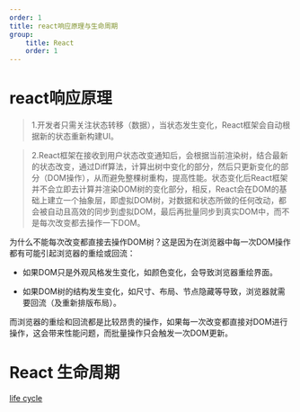 ```yaml
---
order: 1
title: react响应原理与生命周期
group:
    title: React
    order: 1
---
```


# react响应原理
>1.开发者只需关注状态转移（数据），当状态发生变化，React框架会自动根据新的状态重新构建UI。

>2.React框架在接收到用户状态改变通知后，会根据当前渲染树，结合最新的状态改变，通过Diff算法，计算出树中变化的部分，然后只更新变化的部分（DOM操作），从而避免整棵树重构，提高性能。状态变化后React框架并不会立即去计算并渲染DOM树的变化部分，相反，React会在DOM的基础上建立一个抽象层，即虚拟DOM树，对数据和状态所做的任何改动，都会被自动且高效的同步到虚拟DOM，最后再批量同步到真实DOM中，而不是每次改变都去操作一下DOM。


为什么不能每次改变都直接去操作DOM树？这是因为在浏览器中每一次DOM操作都有可能引起浏览器的重绘或回流：

* 如果DOM只是外观风格发生变化，如颜色变化，会导致浏览器重绘界面。

* 如果DOM树的结构发生变化，如尺寸、布局、节点隐藏等导致，浏览器就需要回流（及重新排版布局）。

而浏览器的重绘和回流都是比较昂贵的操作，如果每一次改变都直接对DOM进行操作，这会带来性能问题，而批量操作只会触发一次DOM更新。

# React 生命周期

[life cycle](https://projects.wojtekmaj.pl/react-lifecycle-methods-diagram/)  

